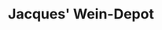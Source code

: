 ---
title: "Jacques' Wein-Depot"
url: /bielefeld/jacques-wein-depot-babenhauser-strasse/
shop: Wein
---